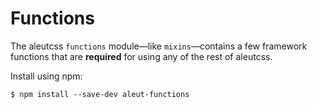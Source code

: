 # Functions

The aleutcss `functions` module—like `mixins`—contains a few framework functions
that are **required** for using any of the rest of aleutcss.



Install using npm:

    $ npm install --save-dev aleut-functions
